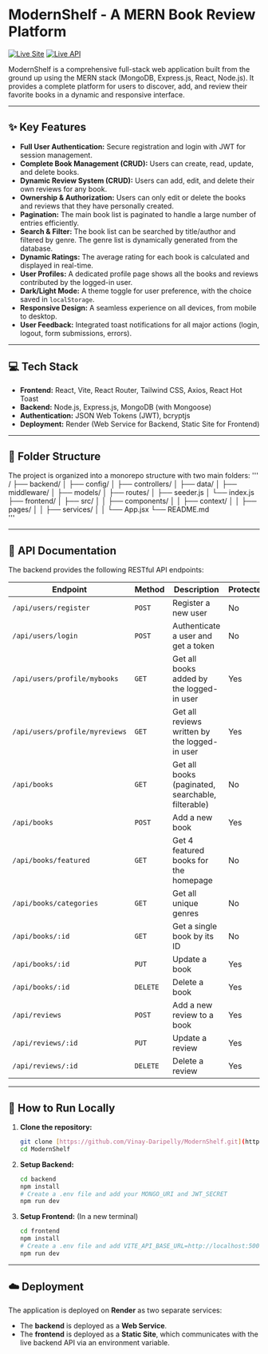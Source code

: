 # ModernShelf - A MERN Book Review Platform

[![Live Site](https://img.shields.io/badge/Live_Site-View%20App-brightgreen)](https://modernshelf-a-diigital-book-store.onrender.com/)
[![Live API](https://img.shields.io/badge/Live_API-View%20Base-blue)](https://modernshelf.onrender.com/)

ModernShelf is a comprehensive full-stack web application built from the ground up using the MERN stack (MongoDB, Express.js, React, Node.js). It provides a complete platform for users to discover, add, and review their favorite books in a dynamic and responsive interface.

---

## ✨ Key Features

-   **Full User Authentication:** Secure registration and login with JWT for session management.
-   **Complete Book Management (CRUD):** Users can create, read, update, and delete books.
-   **Dynamic Review System (CRUD):** Users can add, edit, and delete their own reviews for any book.
-   **Ownership & Authorization:** Users can only edit or delete the books and reviews that they have personally created.
-   **Pagination:** The main book list is paginated to handle a large number of entries efficiently.
-   **Search & Filter:** The book list can be searched by title/author and filtered by genre. The genre list is dynamically generated from the database.
-   **Dynamic Ratings:** The average rating for each book is calculated and displayed in real-time.
-   **User Profiles:** A dedicated profile page shows all the books and reviews contributed by the logged-in user.
-   **Dark/Light Mode:** A theme toggle for user preference, with the choice saved in `localStorage`.
-   **Responsive Design:** A seamless experience on all devices, from mobile to desktop.
-   **User Feedback:** Integrated toast notifications for all major actions (login, logout, form submissions, errors).

---

## 💻 Tech Stack

-   **Frontend:** React, Vite, React Router, Tailwind CSS, Axios, React Hot Toast
-   **Backend:** Node.js, Express.js, MongoDB (with Mongoose)
-   **Authentication:** JSON Web Tokens (JWT), bcryptjs
-   **Deployment:** Render (Web Service for Backend, Static Site for Frontend)

---

## 📂 Folder Structure

The project is organized into a monorepo structure with two main folders:
'''
/
├── backend/
│   ├── config/
│   ├── controllers/
│   ├── data/
│   ├── middleware/
│   ├── models/
│   ├── routes/
│   ├── seeder.js
│   └── index.js
├── frontend/
│   ├── src/
│   │   ├── components/
│   │   ├── context/
│   │   ├── pages/
│   │   ├── services/
│   │   └── App.jsx
└── README.md  
'''

---

## 📖 API Documentation

The backend provides the following RESTful API endpoints:

| Endpoint                       | Method   | Description                                       | Protected |
| ------------------------------ | -------- | ------------------------------------------------- | --------- |
| `/api/users/register`          | `POST`   | Register a new user                               | No        |
| `/api/users/login`             | `POST`   | Authenticate a user and get a token               | No        |
| `/api/users/profile/mybooks`   | `GET`    | Get all books added by the logged-in user         | Yes       |
| `/api/users/profile/myreviews` | `GET`    | Get all reviews written by the logged-in user     | Yes       |
| `/api/books`                   | `GET`    | Get all books (paginated, searchable, filterable) | No        |
| `/api/books`                   | `POST`   | Add a new book                                    | Yes       |
| `/api/books/featured`          | `GET`    | Get 4 featured books for the homepage             | No        |
| `/api/books/categories`        | `GET`    | Get all unique genres                             | No        |
| `/api/books/:id`               | `GET`    | Get a single book by its ID                       | No        |
| `/api/books/:id`               | `PUT`    | Update a book                                     | Yes       |
| `/api/books/:id`               | `DELETE` | Delete a book                                     | Yes       |
| `/api/reviews`                 | `POST`   | Add a new review to a book                        | Yes       |
| `/api/reviews/:id`             | `PUT`    | Update a review                                   | Yes       |
| `/api/reviews/:id`             | `DELETE` | Delete a review                                   | Yes       |

---

## 🚀 How to Run Locally

1.  **Clone the repository:**
    ```bash
    git clone [https://github.com/Vinay-Daripelly/ModernShelf.git](https://github.com/Vinay-Daripelly/ModernShelf.git)
    cd ModernShelf
    ```
2.  **Setup Backend:**
    ```bash
    cd backend
    npm install
    # Create a .env file and add your MONGO_URI and JWT_SECRET
    npm run dev
    ```
3.  **Setup Frontend:** (In a new terminal)
    ```bash
    cd frontend
    npm install
    # Create a .env file and add VITE_API_BASE_URL=http://localhost:5000
    npm run dev
    ```

---

## ☁️ Deployment

The application is deployed on **Render** as two separate services:
-   The **backend** is deployed as a **Web Service**.
-   The **frontend** is deployed as a **Static Site**, which communicates with the live backend API via an environment variable.
